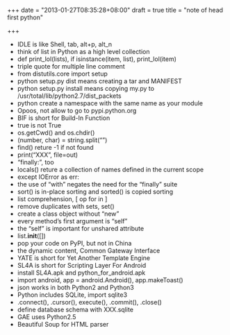 +++
date = "2013-01-27T08:35:28+08:00"
draft = true
title = "note of head first python"

+++



* IDLE is like Shell, tab, alt+p, alt_n
* think of list in Python as a high level collection
* def print_lol(lists), if isinstance(item, list), print_lol(item)
* triple quote for multiple line comment
* from distutils.core import setup
* python setup.py dist means creating a tar and MANIFEST
* python setup.py install means copying my.py to /usr/total/lib/python2.7/dist_packets
* python create a namespace with the same name as your module
* Opoos, not allow to go to pypi.python.org
* BIF is short for Build-In Function
* true is not True
* os.getCwd() and os.chdir()
* (number, char) = string.split(“”)
* find() reture -1 if not found
* print(“XXX”, file=out)
* “finally:”, too
* locals() reture a collection of names defined in the current scope
* except IOError as err:
* the use of “with” negates the need for the “finally” suite
* sort() is in-place sorting and sorted() is copied sorting
* list comprehension, [ op for in ]
* remove duplicates with sets, set()
* create a class object without “new”
* every method’s first argument is “self”
* the “self” is important for unshared attribute
* list.__init__([])
* pop your code on PyPI, but not in China
* the dynamic content, Common Gateway Interface
* YATE is short for Yet Another Template Engine
* SL4A is short for Scripting Layer For Android
* install SL4A.apk and python_for_android.apk
* import android, app = android.Android(), app.makeToast()
* json works in both Python2 and Python3
* Python includes SQLite, import sqlite3
* .connect(), .cursor(), execute(), .commit(), .close()
* define database schema with XXX.sqlite
* GAE uses Python2.5
* Beautiful Soup for HTML parser
